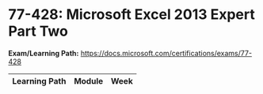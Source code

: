# 77-428: Microsoft Excel 2013 Expert Part Two

**Exam/Learning Path:** https://docs.microsoft.com/certifications/exams/77-428

| **Learning Path** | **Module** | **Week** |
|-|-|-|
